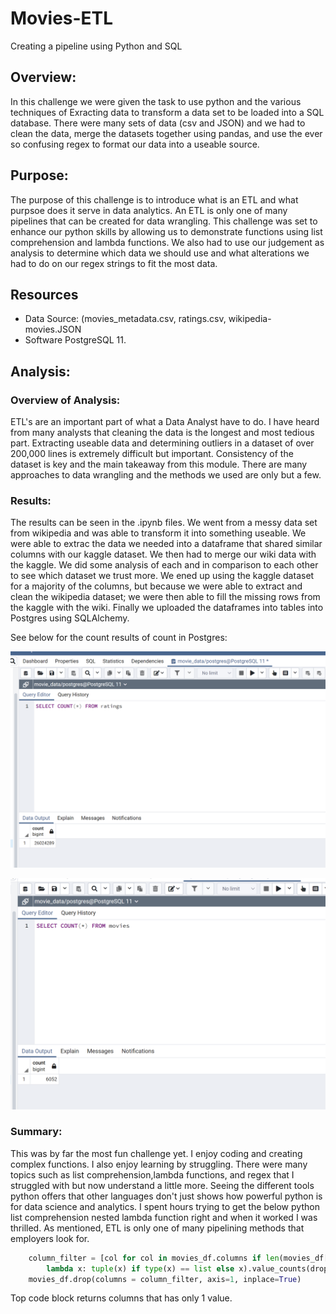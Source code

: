 # Movies-ETL
Creating a pipeline using Python and SQL
## Overview:
In this challenge we were given the task to use python and the various techniques of Exracting data to transform a data set to be loaded into a SQL database. There were many sets of data (csv and JSON) and we had to clean the data, merge the datasets together using pandas, and use the ever so confusing regex to format our data into a useable source.  

## Purpose:
The purpose of this challenge is to introduce what is an ETL and what purpsoe does it serve in data analytics. An ETL is only one of many pipelines that can be created for data wrangling. This challenge was set to enhance our python skills by allowing us to demonstrate functions using list comprehension and lambda functions. We also had to use our judgement as analysis to determine which data we should use and what alterations we had to do on our regex strings to fit the most data. 

## Resources
* Data Source: (movies_metadata.csv, ratings.csv, wikipedia-movies.JSON
* Software PostgreSQL 11. 

## Analysis:
### Overview of Analysis:
ETL's are an important part of what a Data Analyst have to do. I have heard from many analysts that cleaning the data is the longest and most tedious part. Extracting useable data and determining outliers in a dataset of over 200,000 lines is extremely difficult but important. Consistency of the dataset is key and the main takeaway from this module. There are many approaches to data wrangling and the methods we used are only but a few.  

### Results:
The results can be seen in the .ipynb files. We went from a messy data set from wikipedia and was able to transform it into something useable. We were able to extrac the data we needed into a dataframe that shared similar columns with our kaggle dataset. We then had to merge our wiki data with the kaggle. We did some analysis of each and in comparison to each other to see which dataset we trust more. We ened up using the kaggle dataset for a majority of the columns, but because we were able to extract and clean the wikipedia dataset; we were then able to fill the missing rows from the kaggle with the wiki. Finally we uploaded the dataframes into tables into Postgres using SQLAlchemy. 

See below for the count results of count in Postgres:

![SQL Ratings Count](https://github.com/lo7kyle/Movies-ETL/blob/main/Resources/Ratings%20import%20count.PNG) 

![SQL movies Count](https://github.com/lo7kyle/Movies-ETL/blob/main/Resources/movies_df%20import%20count.PNG) 



### Summary:
This was by far the most fun challenge yet. I enjoy coding and creating complex functions. I also enjoy learning by struggling. There were many topics such as list comprehension,lambda functions, and regex that I struggled with but now understand a little more. Seeing the different tools python offers that other languages don't just shows how powerful python is for data science and analytics. I spent hours trying to get the below python list comprehension nested lambda function right and when it worked I was thrilled. As mentioned, ETL is only one of many pipelining methods that employers look for. 

``` python
    column_filter = [col for col in movies_df.columns if len(movies_df[col].apply(
        lambda x: tuple(x) if type(x) == list else x).value_counts(dropna=False)) == 1]
    movies_df.drop(columns = column_filter, axis=1, inplace=True)
```
Top code block returns columns that has only 1 value. 